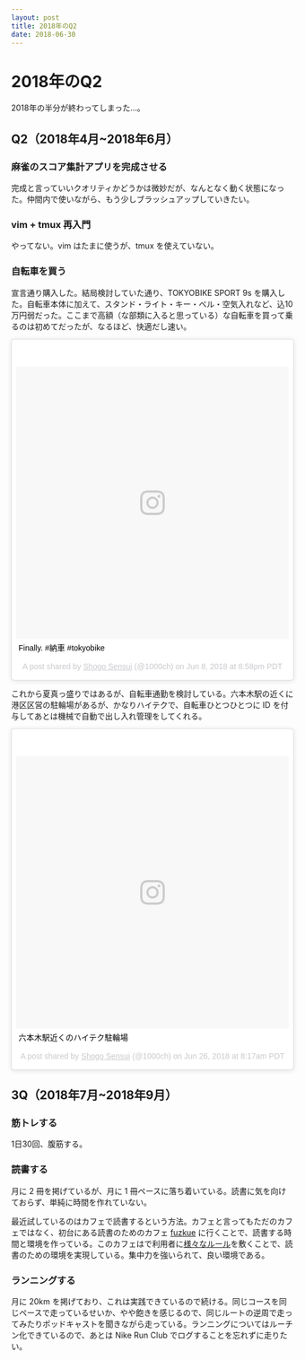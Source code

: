 ```yaml
---
layout: post
title: 2018年のQ2
date: 2018-06-30
---
```


# 2018年のQ2

2018年の半分が終わってしまった…。

## Q2（2018年4月~2018年6月）

### 麻雀のスコア集計アプリを完成させる

完成と言っていいクオリティかどうかは微妙だが、なんとなく動く状態になった。仲間内で使いながら、もう少しブラッシュアップしていきたい。

### vim + tmux 再入門

やってない。vim はたまに使うが、tmux を使えていない。

### 自転車を買う

宣言通り購入した。結局検討していた通り、TOKYOBIKE SPORT 9s を購入した。自転車本体に加えて、スタンド・ライト・キー・ベル・空気入れなど、込10万円弱だった。ここまで高額（な部類に入ると思っている）な自転車を買って乗るのは初めてだったが、なるほど、快適だし速い。

<blockquote class="instagram-media" data-instgrm-captioned data-instgrm-permalink="https://www.instagram.com/p/BjyihedFlTz/" data-instgrm-version="8" style=" background:#FFF; border:0; border-radius:3px; box-shadow:0 0 1px 0 rgba(0,0,0,0.5),0 1px 10px 0 rgba(0,0,0,0.15); margin: 1px; max-width:658px; padding:0; width:99.375%; width:-webkit-calc(100% - 2px); width:calc(100% - 2px);"><div style="padding:8px;"> <div style=" background:#F8F8F8; line-height:0; margin-top:40px; padding:50.0% 0; text-align:center; width:100%;"> <div style=" background:url(data:image/png;base64,iVBORw0KGgoAAAANSUhEUgAAACwAAAAsCAMAAAApWqozAAAABGdBTUEAALGPC/xhBQAAAAFzUkdCAK7OHOkAAAAMUExURczMzPf399fX1+bm5mzY9AMAAADiSURBVDjLvZXbEsMgCES5/P8/t9FuRVCRmU73JWlzosgSIIZURCjo/ad+EQJJB4Hv8BFt+IDpQoCx1wjOSBFhh2XssxEIYn3ulI/6MNReE07UIWJEv8UEOWDS88LY97kqyTliJKKtuYBbruAyVh5wOHiXmpi5we58Ek028czwyuQdLKPG1Bkb4NnM+VeAnfHqn1k4+GPT6uGQcvu2h2OVuIf/gWUFyy8OWEpdyZSa3aVCqpVoVvzZZ2VTnn2wU8qzVjDDetO90GSy9mVLqtgYSy231MxrY6I2gGqjrTY0L8fxCxfCBbhWrsYYAAAAAElFTkSuQmCC); display:block; height:44px; margin:0 auto -44px; position:relative; top:-22px; width:44px;"></div></div> <p style=" margin:8px 0 0 0; padding:0 4px;"> <a href="https://www.instagram.com/p/BjyihedFlTz/" style=" color:#000; font-family:Arial,sans-serif; font-size:14px; font-style:normal; font-weight:normal; line-height:17px; text-decoration:none; word-wrap:break-word;" target="_blank">Finally. #納車 #tokyobike</a></p> <p style=" color:#c9c8cd; font-family:Arial,sans-serif; font-size:14px; line-height:17px; margin-bottom:0; margin-top:8px; overflow:hidden; padding:8px 0 7px; text-align:center; text-overflow:ellipsis; white-space:nowrap;">A post shared by <a href="https://www.instagram.com/1000ch/" style=" color:#c9c8cd; font-family:Arial,sans-serif; font-size:14px; font-style:normal; font-weight:normal; line-height:17px;" target="_blank"> Shogo Sensui</a> (@1000ch) on <time style=" font-family:Arial,sans-serif; font-size:14px; line-height:17px;" datetime="2018-06-09T03:58:44+00:00">Jun 8, 2018 at 8:58pm PDT</time></p></div></blockquote>

これから夏真っ盛りではあるが、自転車通勤を検討している。六本木駅の近くに港区区営の駐輪場があるが、かなりハイテクで、自転車ひとつひとつに ID を付与してあとは機械で自動で出し入れ管理をしてくれる。

<blockquote class="instagram-media" data-instgrm-captioned data-instgrm-permalink="https://www.instagram.com/p/BkfhtzyFfYX/" data-instgrm-version="8" style=" background:#FFF; border:0; border-radius:3px; box-shadow:0 0 1px 0 rgba(0,0,0,0.5),0 1px 10px 0 rgba(0,0,0,0.15); margin: 1px; max-width:658px; padding:0; width:99.375%; width:-webkit-calc(100% - 2px); width:calc(100% - 2px);"><div style="padding:8px;"> <div style=" background:#F8F8F8; line-height:0; margin-top:40px; padding:50.0% 0; text-align:center; width:100%;"> <div style=" background:url(data:image/png;base64,iVBORw0KGgoAAAANSUhEUgAAACwAAAAsCAMAAAApWqozAAAABGdBTUEAALGPC/xhBQAAAAFzUkdCAK7OHOkAAAAMUExURczMzPf399fX1+bm5mzY9AMAAADiSURBVDjLvZXbEsMgCES5/P8/t9FuRVCRmU73JWlzosgSIIZURCjo/ad+EQJJB4Hv8BFt+IDpQoCx1wjOSBFhh2XssxEIYn3ulI/6MNReE07UIWJEv8UEOWDS88LY97kqyTliJKKtuYBbruAyVh5wOHiXmpi5we58Ek028czwyuQdLKPG1Bkb4NnM+VeAnfHqn1k4+GPT6uGQcvu2h2OVuIf/gWUFyy8OWEpdyZSa3aVCqpVoVvzZZ2VTnn2wU8qzVjDDetO90GSy9mVLqtgYSy231MxrY6I2gGqjrTY0L8fxCxfCBbhWrsYYAAAAAElFTkSuQmCC); display:block; height:44px; margin:0 auto -44px; position:relative; top:-22px; width:44px;"></div></div> <p style=" margin:8px 0 0 0; padding:0 4px;"> <a href="https://www.instagram.com/p/BkfhtzyFfYX/" style=" color:#000; font-family:Arial,sans-serif; font-size:14px; font-style:normal; font-weight:normal; line-height:17px; text-decoration:none; word-wrap:break-word;" target="_blank">六本木駅近くのハイテク駐輪場</a></p> <p style=" color:#c9c8cd; font-family:Arial,sans-serif; font-size:14px; line-height:17px; margin-bottom:0; margin-top:8px; overflow:hidden; padding:8px 0 7px; text-align:center; text-overflow:ellipsis; white-space:nowrap;">A post shared by <a href="https://www.instagram.com/1000ch/" style=" color:#c9c8cd; font-family:Arial,sans-serif; font-size:14px; font-style:normal; font-weight:normal; line-height:17px;" target="_blank"> Shogo Sensui</a> (@1000ch) on <time style=" font-family:Arial,sans-serif; font-size:14px; line-height:17px;" datetime="2018-06-26T15:17:30+00:00">Jun 26, 2018 at 8:17am PDT</time></p></div></blockquote>

## 3Q（2018年7月~2018年9月）

### 筋トレする

1日30回、腹筋する。

### 読書する

月に 2 冊を掲げているが、月に 1 冊ペースに落ち着いている。読書に気を向けておらず、単純に時間を作れていない。

最近試しているのはカフェで読書するという方法。カフェと言ってもただのカフェではなく、初台にある読書のためのカフェ [fuzkue](http://fuzkue.com/) に行くことで、読書する時間と環境を作っている。このカフェはで利用者に[様々なルール](http://fuzkue.com/about)を敷くことで、読書のための環境を実現している。集中力を強いられて、良い環境である。

### ランニングする

月に 20km を掲げており、これは実践できているので続ける。同じコースを同じペースで走っているせいか、やや飽きを感じるので、同じルートの逆周で走ってみたりポッドキャストを聞きながら走っている。ランニングについてはルーチン化できているので、あとは Nike Run Club でログすることを忘れずに走りたい。
